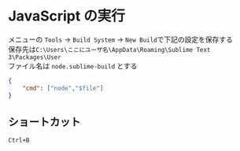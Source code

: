 # JavaScript の実行

メニューの `Tools` -> `Build System` -> `New Build`で下記の設定を保存する  
保存先は`C:\Users\ここにユーザ名\AppData\Roaming\Sublime Text 3\Packages\User`  
ファイル名は `node.sublime-build` とする

```json
{
    "cmd": ["node","$file"]
}
```

## ショートカット
`Ctrl+B`
